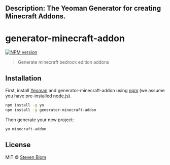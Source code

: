 Description: The Yeoman Generator for creating Minecraft Addons.
---
# generator-minecraft-addon
[![NPM version][npm-image]][npm-url]

> Generate minecraft bedrock edition addons

## Installation

First, install [Yeoman](http://yeoman.io) and generator-minecraft-addon using [npm](https://www.npmjs.com/) (we assume you have pre-installed [node.js](https://nodejs.org/)).

```bash
npm install -g yo
npm install -g generator-minecraft-addon
```

Then generate your new project:

```bash
yo minecraft-addon
```

## License

MIT © [Steven Blom](http://github.com/AtomicBlom)


[npm-image]: https://badge.fury.io/js/generator-minecraft-addon.svg
[npm-url]: https://npmjs.org/package/generator-minecraft-addon

